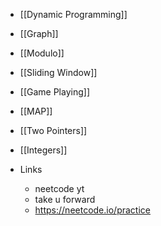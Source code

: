 
- [[Dynamic Programming]]
- [[Graph]]
- [[Modulo]]
- [[Sliding Window]]
- [[Game Playing]]
- [[MAP]]
- [[Two Pointers]]
- [[Integers]]

- Links
	- neetcode yt
	- take u forward
	- https://neetcode.io/practice